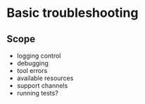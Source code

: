 # Basic troubleshooting

## Scope

- logging control
- debugging
- tool errors
- available resources
- support channels
- running tests?
